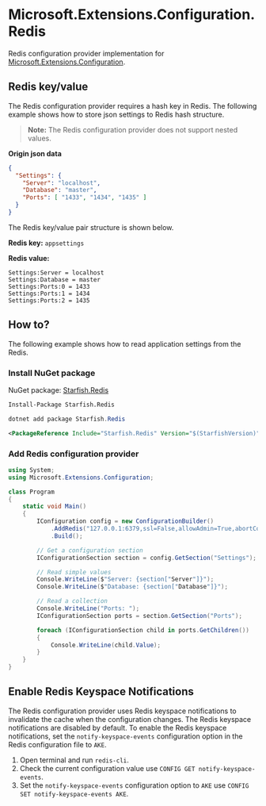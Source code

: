 # Microsoft.Extensions.Configuration.Redis

Redis configuration provider implementation for [Microsoft.Extensions.Configuration](https://www.nuget.org/packages/Microsoft.Extensions.Configuration/).

## Redis key/value

The Redis configuration provider requires a hash key in Redis. The following example shows how to store json settings to Redis hash structure.

> **Note:** The Redis configuration provider does not support nested values.

**Origin json data**

```json
{
  "Settings": {
    "Server": "localhost",
    "Database": "master",
    "Ports": [ "1433", "1434", "1435" ]
  }
}
```

The Redis key/value pair structure is shown below.

**Redis key:** 
`appsettings`

**Redis value:**
```text
Settings:Server = localhost
Settings:Database = master
Settings:Ports:0 = 1433
Settings:Ports:1 = 1434
Settings:Ports:2 = 1435
```

## How to?
The following example shows how to read application settings from the Redis.

### Install NuGet package

NuGet package: [Starfish.Redis](https://www.nuget.org/packages/Starfish.Redis/)

```bash
Install-Package Starfish.Redis
```

```powershell
dotnet add package Starfish.Redis
```

```xml
<PackageReference Include="Starfish.Redis" Version="$(StarfishVersion)" />
```

### Add Redis configuration provider

```cs
using System;
using Microsoft.Extensions.Configuration;

class Program
{
    static void Main()
    {
        IConfiguration config = new ConfigurationBuilder()
            .AddRedis("127.0.0.1:6379,ssl=False,allowAdmin=True,abortConnect=False,defaultDatabase=0,connectTimeout=500,connectRetry=3", "appsettings")
            .Build();

        // Get a configuration section
        IConfigurationSection section = config.GetSection("Settings");

        // Read simple values
        Console.WriteLine($"Server: {section["Server"]}");
        Console.WriteLine($"Database: {section["Database"]}");

        // Read a collection
        Console.WriteLine("Ports: ");
        IConfigurationSection ports = section.GetSection("Ports");

        foreach (IConfigurationSection child in ports.GetChildren())
        {
            Console.WriteLine(child.Value);
        }
    }
}
```

## Enable Redis Keyspace Notifications

The Redis configuration provider uses Redis keyspace notifications to invalidate the cache when the configuration changes. The Redis keyspace notifications are disabled by default. To enable the Redis keyspace notifications, set the `notify-keyspace-events` configuration option in the Redis configuration file to `AKE`.

1. Open terminal and run `redis-cli`.
2. Check the current configuration value use `CONFIG GET notify-keyspace-events`.
3. Set the `notify-keyspace-events` configuration option to `AKE` use `CONFIG SET notify-keyspace-events AKE`.